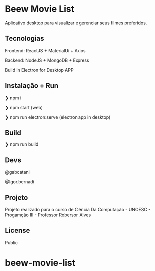 # Beew Movie List 

Aplicativo desktop para visualizar e gerenciar seus filmes preferidos.

## Tecnologias
Frontend: ReactJS + MaterialUi + Axios

Backend: NodeJS + MongoDB + Express 

Build in Electron for Desktop APP

## Instalação + Run

❯ npm i

❯ npm start (web)

❯ npm run electron:serve (electron app in desktop)                          

## Build
❯ npm run build

## Devs
@gabcatani

@Igor.bernadi


## Projeto
Projeto realizado para o curso de Ciência Da Computação - UNOESC - Progamção III - Professor Roberson Alves

## License
Public
# beew-movie-list
